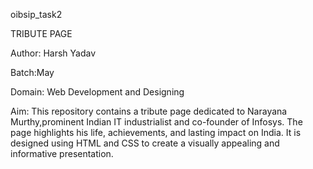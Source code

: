 oibsip_task2

TRIBUTE PAGE

Author: Harsh Yadav

Batch:May

Domain: Web Development and Designing

Aim: This repository contains a tribute page dedicated to Narayana Murthy,prominent Indian IT industrialist and co-founder of Infosys. The page highlights his life, achievements, and lasting impact on India. It is designed using HTML and CSS to create a visually appealing and informative presentation.
